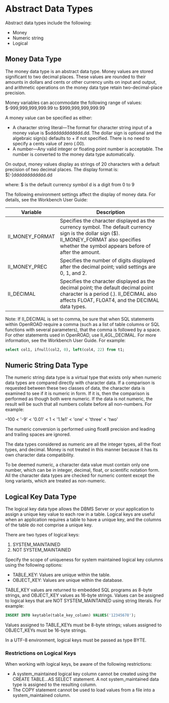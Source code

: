 # Abstract Data Types

Abstract data types include the following:
- Money
- Numeric string
- Logical

## Money Data Type

The money data type is an abstract data type. Money values are stored significant to two decimal places. These values 
are rounded to their amounts in dollars and cents or other currency units on input and output, and arithmetic 
operations on the money data type retain two-decimal-place precision.

Money variables can accommodate the following range of values:
$-999,999,999,999.99 to $999,999,999,999.99

A money value can be specified as either:
- A character string literal—The format for character string input of a money value is $sdddddddddddd.dd. The dollar 
sign is optional and the algebraic sign(s) defaults to + if not specified. There is no need to specify a cents value 
of zero (.00).
- A number—Any valid integer or floating point number is acceptable. The number is converted to the money data type 
automatically.

On output, money values display as strings of 20 characters with a default precision of two decimal places. The 
display format is:
$[-]dddddddddddd.dd

where:
$ is the default currency symbol
d is a digit from 0 to 9

The following environment settings affect the display of money data. For details, see the Workbench User Guide:

| Variable | Description |
|----------|-------------|
| II_MONEY_FORMAT | Specifies the character displayed as the currency symbol. The default currency sign is the dollar sign ($). II_MONEY_FORMAT also specifies whether the symbol appears before of after the amount. |
| II_MONEY_PREC | Specifies the number of digits displayed after the decimal point; valid settings are 0, 1, and 2. |
| II_DECIMAL | Specifies the character displayed as the decimal point; the default decimal point character is a period (.). II_DECIMAL also affects FLOAT, FLOAT4, and the DECIMAL data types. |

Note: If II_DECIMAL is set to comma, be sure that when SQL statements within OpenROAD require a comma (such as a list 
of table columns or SQL functions with several parameters), that the comma is followed by a space. For other 
statements used in OpenROAD, use II_4GL_DECIMAL. For more information, see the Workbench User Guide. For example:

```sql
select col1, ifnull(col2, 0), left(col4, 22) from t1;
```

## Numeric String Data Type

The numeric string data type is a virtual type that exists only when numeric data types are compared directly with 
character data. If a comparison is requested between these two classes of data, the character data is examined to see 
if it is numeric in form. If it is, then the comparison is performed as though both were numeric. If the data is not 
numeric, the result will be such that all numbers collate before all non-numbers. For example:

–100 < '-9' < '0.01' < 1 < '1.1e1' < 'one' < 'three' < 'two'

The numeric conversion is performed using float8 precision and leading and trailing spaces are ignored.

The data types considered as numeric are all the integer types, all the float types, and decimal. Money is not 
treated in this manner because it has its own character data compatibility.

To be deemed numeric, a character data value must contain only one number, which can be in integer, decimal, float, 
or scientific notation form. All the character data types are checked for numeric content except the long variants, 
which are treated as non-numeric.

## Logical Key Data Type

The logical key data type allows the DBMS Server or your application to assign a unique key value to each row in a 
table. Logical keys are useful when an application requires a table to have a unique key, and the columns of the 
table do not comprise a unique key.

There are two types of logical keys:
1. SYSTEM_MAINTAINED
2. NOT SYSTEM_MAINTAINED

Specify the scope of uniqueness for system maintained logical key columns using the following options:
- TABLE_KEY: Values are unique within the table.
- OBJECT_KEY: Values are unique within the database.

TABLE_KEY values are returned to embedded SQL programs as 8-byte strings, and OBJECT_KEY values as 16-byte strings. 
Values can be assigned to logical keys that are NOT SYSTEM_MAINTAINED using string literals. For example:

```sql
INSERT INTO keytable(table_key_column) VALUES('12345678');
```

Values assigned to TABLE_KEYs must be 8-byte strings; values assigned to OBJECT_KEYs must be 16-byte strings.

In a UTF-8 environment, logical keys must be passed as type BYTE.

### Restrictions on Logical Keys

When working with logical keys, be aware of the following restrictions:
- A system_maintained logical key column cannot be created using the CREATE TABLE...AS SELECT statement. A not 
system_maintained data type is assigned to the resulting column.
- The COPY statement cannot be used to load values from a file into a system_maintained column.
